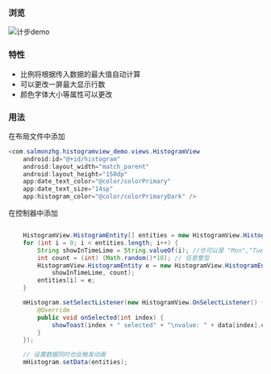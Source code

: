 ### 浏览

![](https://github.com/billy96322/HistogramView/blob/master/screen_capture/step_count_demo.gif "计步demo")

### 特性

- 比例将根据传入数据的最大值自动计算
- 可以更改一屏最大显示行数
- 颜色字体大小等属性可以更改

### 用法

在布局文件中添加

```Java
<com.salmonzhg.histogramview_demo.views.HistogramView
    android:id="@+id/histogram"
    android:layout_width="match_parent"
    android:layout_height="150dp"
    app:date_text_color="@color/colorPrimary"
    app:date_text_size="14sp"
    app:histogram_color="@color/colorPrimaryDark" />
```
在控制器中添加

```Java

    HistogramView.HistogramEntity[] entities = new HistogramView.HistogramEntity[30];
    for (int i = 0; i < entities.length; i++) {
        String showInTimeLime = String.valueOf(i); //也可以是 "Mon","Tue","Thr"
        int count = (int) (Math.random()*10); // 任意整型 
        HistogramView.HistogramEntity e = new HistogramView.HistogramEntity(
            showInTimeLime, count);
        entities[i] = e;
    }

    mHistogram.setSelectListener(new HistogramView.OnSelectListener() {
        @Override
        public void onSelected(int index) {
            showToast(index + " selected" + "\nvalue: " + data[index].count);
        }
    });

    // 设置数据同时也会触发动画
    mHistogram.setData(entities);


```

